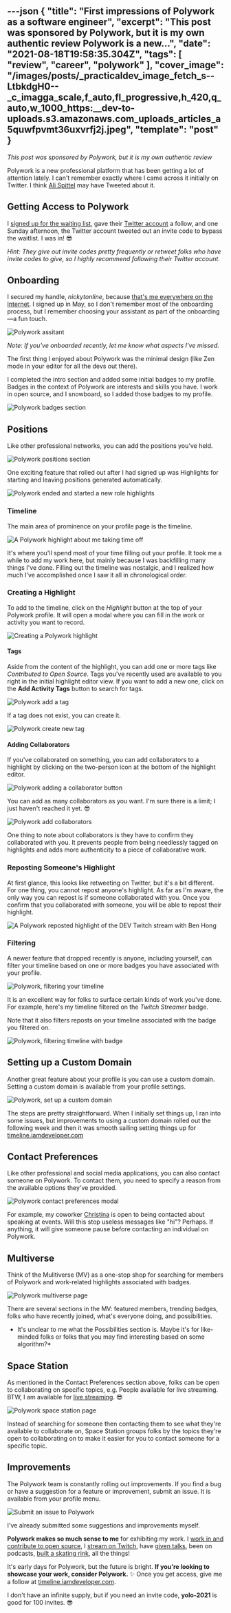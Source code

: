---json
{
  "title": "First impressions of Polywork as a software engineer",
  "excerpt": "This post was sponsored by Polywork, but it is my own authentic review  Polywork is a new...",
  "date": "2021-08-18T19:58:35.304Z",
  "tags": [
    "review",
    "career",
    "polywork"
  ],
  "cover_image": "/images/posts/_practicaldev_image_fetch_s--LtbkdgH0--_c_imagga_scale,f_auto,fl_progressive,h_420,q_auto,w_1000_https:__dev-to-uploads.s3.amazonaws.com_uploads_articles_a5quwfpvmt36uxvrfj2j.jpeg",
  "template": "post"
}
---
*This post was sponsored by Polywork, but it is my own authentic review*

Polywork is a new professional platform that has been getting a lot of attention lately. I can't remember exactly where I came across it initially on Twitter. I think [Ali Spittel](https://twitter.com/ASpittel) may have Tweeted about it.

## Getting Access to Polywork

I [signed up for the waiting list](https://www.polywork.com/users/sign_up), gave their [Twitter account](https://twitter.com/PolyworkHQ) a follow, and one Sunday afternoon, the Twitter account tweeted out an invite code to bypass the waitlist. I was in! 😎

*Hint: They give out invite codes pretty frequently or retweet folks who have invite codes to give, so I highly recommend following their Twitter account.*

## Onboarding

I secured my handle, *nickytonline*, because [that's me everywhere on the Internet](https://www.iamdeveloper.com/pages/social/). I signed up in May, so I don't remember most of the onboarding process, but I remember choosing your assistant as part of the onboarding—a fun touch.

![Polywork assitant](https://dev-to-uploads.s3.amazonaws.com/uploads/articles/hoaz3ladpk05d9endst0.png)

*Note: If you've onboarded recently, let me know what aspects I've missed.*

The first thing I enjoyed about Polywork was the minimal design (like Zen mode in your editor for all the devs out there).

I completed the intro section and added some initial badges to my profile. Badges in the context of Polywork are interests and skills you have. I work in open source, and I snowboard, so I added those badges to my profile.

![Polywork badges section](https://dev-to-uploads.s3.amazonaws.com/uploads/articles/bwyf96wnsevx9juwoe7a.png)

## Positions

Like other professional networks, you can add the positions you've held.

![Polywork positions section](https://dev-to-uploads.s3.amazonaws.com/uploads/articles/wmqggolywg2d1sm3ubu5.png)

One exciting feature that rolled out after I had signed up was Highlights for starting and leaving positions generated automatically.

![Polywork ended and started a new role highlights](https://dev-to-uploads.s3.amazonaws.com/uploads/articles/k3994nynfjawd5cwl5iw.png) 

### Timeline

The main area of prominence on your profile page is the timeline.

![A Polywork highlight about me taking time off](https://dev-to-uploads.s3.amazonaws.com/uploads/articles/p27njvml14ijk8zkmcmz.png)

It's where you'll spend most of your time filling out your profile. It took me a while to add my work here, but mainly because I was backfilling many things I've done. Filling out the timeline was nostalgic, and I realized how much I've accomplished once I saw it all in chronological order.

### Creating a Highlight

To add to the timeline, click on the *Highlight* button at the top of your Polywork profile. It will open a modal where you can fill in the work or activity you want to record.

![Creating a Polywork highlight](https://dev-to-uploads.s3.amazonaws.com/uploads/articles/1v4e0m9pa4y1or766tcy.png)

#### Tags

Aside from the content of the highlight, you can add one or more tags like *Contributed to Open Source*. Tags you've recently used are available to you right in the initial highlight editor view. If you want to add a new one, click on the **Add Activity Tags** button to search for tags.

![Polywork add a tag](https://dev-to-uploads.s3.amazonaws.com/uploads/articles/bdbbeyyzc4csct3re9db.png)

If a tag does not exist, you can create it.

![Polywork create new tag](https://dev-to-uploads.s3.amazonaws.com/uploads/articles/wo8bormdpemvme4ctchx.png)
 
#### Adding Collaborators

If you've collaborated on something, you can add collaborators to a highlight by clicking on the two-person icon at the bottom of the highlight editor.

![Polywork adding a collaborator button](https://dev-to-uploads.s3.amazonaws.com/uploads/articles/1dd0mrd7z9bjh352ptdr.png)

You can add as many collaborators as you want. I'm sure there is a limit; I just haven't reached it yet. 😎

![Polywork add collaborators](https://dev-to-uploads.s3.amazonaws.com/uploads/articles/ayczagfav0fuz2mzhp33.png)

One thing to note about collaborators is they have to confirm they collaborated with you. It prevents people from being needlessly tagged on highlights and adds more authenticity to a piece of collaborative work.

### Reposting Someone's Highlight

At first glance, this looks like retweeting on Twitter, but it's a bit different. For one thing, you cannot repost anyone's highlight. As far as I'm aware, the only way you can repost is if someone collaborated with you. Once you confirm that you collaborated with someone, you will be able to repost their highlight.

![A Polywork reposted highlight of the DEV Twitch stream with Ben Hong](https://dev-to-uploads.s3.amazonaws.com/uploads/articles/17rxhti3wp0zp2l2915e.png)

### Filtering

A newer feature that dropped recently is anyone, including yourself, can filter your timeline based on one or more badges you have associated with your profile.

![Polywork, filtering your timeline](https://dev-to-uploads.s3.amazonaws.com/uploads/articles/3odk7f4cmxm45bcq2np7.png)

It is an excellent way for folks to surface certain kinds of work you've done. For example, here's my timeline filtered on the *Twitch Streamer* badge.

Note that it also filters reposts on your timeline associated with the badge you filtered on.

![Polywork, filtering timeline with badge](https://dev-to-uploads.s3.amazonaws.com/uploads/articles/weeqa2jg82w1mha7jxe2.png)

## Setting up a Custom Domain

Another great feature about your profile is you can use a custom domain. Setting a custom domain is available from your profile settings.

![Polywork, set up a custom domain](https://dev-to-uploads.s3.amazonaws.com/uploads/articles/2cttxmz8boembroh3ypb.png)

The steps are pretty straightforward. When I initially set things up, I ran into some issues, but improvements to using a custom domain rolled out the following week and then it was smooth sailing setting things up for [timeline.iamdeveloper.com](https://timeline.iamdeveloper.com)

## Contact Preferences
Like other professional and social media applications, you can also contact someone on Polywork. To contact them, you need to specify a reason from the available options they've provided.

![Polywork contact preferences modal](https://dev-to-uploads.s3.amazonaws.com/uploads/articles/xhltgezs5akylwspnvyi.png)

For example, my coworker [Christina](https://www.polywork.com/cgorton) is open to being contacted about speaking at events. Will this stop useless messages like "hi"? Perhaps. If anything, it will give someone pause before contacting an individual on Polywork.

## Multiverse
Think of the Mulitiverse (MV) as a one-stop shop for searching for members of Polywork and work-related highlights associated with badges.

![Polywork multiverse page](https://dev-to-uploads.s3.amazonaws.com/uploads/articles/dmvsd3klg67x8ty5rj3w.png)

There are several sections in the MV: featured members, trending badges, folks who have recently joined, what's everyone doing, and possibilities.

* It's unclear to me what the Possibilities section is. Maybe it's for like-minded folks or folks that you may find interesting based on some algorithm?*

## Space Station
As mentioned in the Contact Preferences section above, folks can be open to collaborating on specific topics, e.g. People available for live streaming. BTW, I am available for [live streaming](https://www.iamdeveloper.com/pages/live-coding/). 😎

![Polywork space station page](https://dev-to-uploads.s3.amazonaws.com/uploads/articles/prvxn4um6ka0pfs3owmg.png)
 
Instead of searching for someone then contacting them to see what they're available to collaborate on, Space Station groups folks by the topics they're open to collaborating on to make it easier for you to contact someone for a specific topic.

## Improvements
The Polywork team is constantly rolling out improvements. If you find a bug or have a suggestion for a feature or improvement, submit an issue. It is available from your profile menu.

![Submit an issue to Polywork](https://dev-to-uploads.s3.amazonaws.com/uploads/articles/lj7r7de2xg0s4z7eesf4.png) 

I've already submitted some suggestions and improvements myself.

**Polywork makes so much sense to me** for exhibiting my work. I [work in and contribute to open source](https://www.polywork.com/nickytonline?badges%5B%5D=Open+Source), I [stream on Twitch](https://www.polywork.com/nickytonline/highlights/af1934a2-8130-457c-9734-3cc6c5e446b3), have [given talks](https://www.polywork.com/nickytonline/highlights/2c5da615-0aef-4494-bc63-f76da0ac3402), been on podcasts, [built a skating rink](https://www.polywork.com/nickytonline/highlights/a6be8320-1f80-4184-a38f-3dc9cba1eca0), all the things! 

It's early days for Polywork, but the future is bright. **If you're looking to showcase your work, consider Polywork.** ✨  Once you get access, give me a follow at [timeline.iamdeveloper.com](https://timeline.iamdeveloper.com).

I don't have an infinite supply, but if you need an invite code, **yolo-2021** is good for 100 invites. 😎
